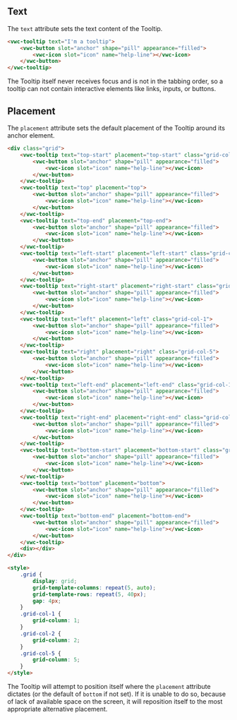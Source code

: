 ## Text

The `text` attribute sets the text content of the Tooltip.

```html preview center 150px
<vwc-tooltip text="I'm a tooltip">
	<vwc-button slot="anchor" shape="pill" appearance="filled">
		<vwc-icon slot="icon" name="help-line"></vwc-icon>
	</vwc-button>
</vwc-tooltip>
```

<vwc-note connotation="information">
	<vwc-icon slot="icon" name="info-line"></vwc-icon>
	<p>The Tooltip itself never receives focus and is not in the tabbing order, so a tooltip can not contain interactive elements like links, inputs, or buttons.</p>
</vwc-note>

## Placement

The `placement` attribute sets the default placement of the Tooltip around its anchor element.

```html preview center 400px
<div class="grid">
	<vwc-tooltip text="top-start" placement="top-start" class="grid-col-2">
		<vwc-button slot="anchor" shape="pill" appearance="filled">
			<vwc-icon slot="icon" name="help-line"></vwc-icon>
		</vwc-button>
	</vwc-tooltip>
	<vwc-tooltip text="top" placement="top">
		<vwc-button slot="anchor" shape="pill" appearance="filled">
			<vwc-icon slot="icon" name="help-line"></vwc-icon>
		</vwc-button>
	</vwc-tooltip>
	<vwc-tooltip text="top-end" placement="top-end">
		<vwc-button slot="anchor" shape="pill" appearance="filled">
			<vwc-icon slot="icon" name="help-line"></vwc-icon>
		</vwc-button>
	</vwc-tooltip>
	<vwc-tooltip text="left-start" placement="left-start" class="grid-col-1">
		<vwc-button slot="anchor" shape="pill" appearance="filled">
			<vwc-icon slot="icon" name="help-line"></vwc-icon>
		</vwc-button>
	</vwc-tooltip>
	<vwc-tooltip text="right-start" placement="right-start" class="grid-col-5">
		<vwc-button slot="anchor" shape="pill" appearance="filled">
			<vwc-icon slot="icon" name="help-line"></vwc-icon>
		</vwc-button>
	</vwc-tooltip>
	<vwc-tooltip text="left" placement="left" class="grid-col-1">
		<vwc-button slot="anchor" shape="pill" appearance="filled">
			<vwc-icon slot="icon" name="help-line"></vwc-icon>
		</vwc-button>
	</vwc-tooltip>
	<vwc-tooltip text="right" placement="right" class="grid-col-5">
		<vwc-button slot="anchor" shape="pill" appearance="filled">
			<vwc-icon slot="icon" name="help-line"></vwc-icon>
		</vwc-button>
	</vwc-tooltip>
	<vwc-tooltip text="left-end" placement="left-end" class="grid-col-1">
		<vwc-button slot="anchor" shape="pill" appearance="filled">
			<vwc-icon slot="icon" name="help-line"></vwc-icon>
		</vwc-button>
	</vwc-tooltip>
	<vwc-tooltip text="right-end" placement="right-end" class="grid-col-5">
		<vwc-button slot="anchor" shape="pill" appearance="filled">
			<vwc-icon slot="icon" name="help-line"></vwc-icon>
		</vwc-button>
	</vwc-tooltip>
	<vwc-tooltip text="bottom-start" placement="bottom-start" class="grid-col-2">
		<vwc-button slot="anchor" shape="pill" appearance="filled">
			<vwc-icon slot="icon" name="help-line"></vwc-icon>
		</vwc-button>
	</vwc-tooltip>
	<vwc-tooltip text="bottom" placement="bottom">
		<vwc-button slot="anchor" shape="pill" appearance="filled">
			<vwc-icon slot="icon" name="help-line"></vwc-icon>
		</vwc-button>
	</vwc-tooltip>
	<vwc-tooltip text="bottom-end" placement="bottom-end">
		<vwc-button slot="anchor" shape="pill" appearance="filled">
			<vwc-icon slot="icon" name="help-line"></vwc-icon>
		</vwc-button>
	</vwc-tooltip>
	<div></div>
</div>

<style>
	.grid {
		display: grid;
		grid-template-columns: repeat(5, auto);
		grid-template-rows: repeat(5, 40px);
		gap: 4px;
	}
	.grid-col-1 {
		grid-column: 1;
	}
	.grid-col-2 {
		grid-column: 2;
	}
	.grid-col-5 {
		grid-column: 5;
	}
</style>
```

<vwc-note connotation="information">
	<vwc-icon slot="icon" name="info-line"></vwc-icon>
	<p>The Tooltip will attempt to position itself where the <code>placement</code> attribute dictates (or the default of <code>bottom</code> if not set). If it is unable to do so, because of lack of available space on the screen, it will reposition itself to the most appropriate alternative placement.</p>
</vwc-note>
